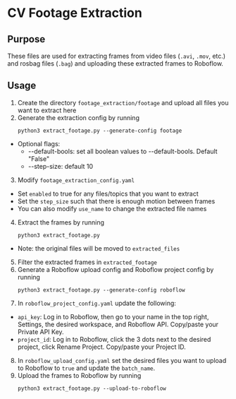 # CV Footage Extraction

## Purpose
These files are used for extracting frames from video files (`.avi`, `.mov`, etc.) and rosbag files (`.bag`) and uploading these extracted frames to Roboflow.

## Usage
1. Create the directory `footage_extraction/footage` and upload all files you want to extract here
2. Generate the extraction config by running
   ```
   python3 extract_footage.py --generate-config footage
   ```
- Optional flags:
    - --default-bools: set all boolean values to --default-bools. Default "False"
    - --step-size: default 10
3. Modify `footage_extraction_config.yaml`
- Set `enabled` to true for any files/topics that you want to extract
- Set the `step_size` such that there is enough motion between frames
- You can also modify `use_name` to change the extracted file names
4. Extract the frames by running
   ```
   python3 extract_footage.py
   ```
- Note: the original files will be moved to `extracted_files`
5. Filter the extracted frames in `extracted_footage`
6. Generate a Roboflow upload config and Roboflow project config by running
   ```
   python3 extract_footage.py --generate-config roboflow
   ```
7.  In `roboflow_project_config.yaml` update the following:
- `api_key`: Log in to Roboflow, then go to your name in the top right, Settings, the desired workspace, and Roboflow API. Copy/paste your Private API Key.
- `project_id`: Log in to Roboflow, click the 3 dots next to the desired project, click Rename Project. Copy/paste your Project ID.
8. In `roboflow_upload_config.yaml` set the desired files you want to upload to Roboflow to `true` and update the `batch_name`.
9. Upload the frames to Roboflow by running 
   ```
   python3 extract_footage.py --upload-to-roboflow
   ```